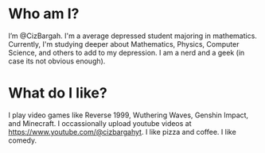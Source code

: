 # Who am I?
I’m @CizBargah.
I'm a average depressed student majoring in mathematics.
Currently, I'm studying deeper about Mathematics, Physics, Computer Science, and others to add to my depression.
I am a nerd and a geek (in case its not obvious enough).

# What do I like?
I play video games like Reverse 1999, Wuthering Waves, Genshin Impact, and Minecraft.
I occassionally upload youtube videos at https://www.youtube.com/@cizbargahyt.
I like pizza and coffee.
I like comedy. 

